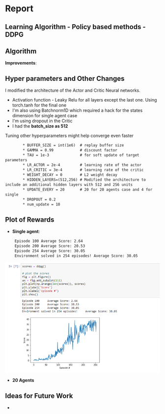 # Report


## Learning Algorithm - Policy based methods  - DDPG



## Algorithm



**Improvements**:


## Hyper parameters and Other Changes


I modified the architecture of the Actor and Critic Neural networks.


* Activation function  - Leaky Relu for all layers except the last one.  Using torch.tanh for the final one
* I'm also using Batchnorm1D which required a hack for the states dimension for single agent case
* I'm using dropout in the Critic
* I had the **batch_size as 512**


Tuning other hyperparameters might help converge even faster


            * BUFFER_SIZE = int(1e6)  # replay buffer size
            * GAMMA = 0.99            # discount factor
            * TAU = 1e-3              # for soft update of target parameters
            * LR_ACTOR = 2e-4         # learning rate of the actor
            * LR_CRITIC = 3e-4        # learning rate of the critic
            * WEIGHT_DECAY = 0        # L2 weight decay
            * HIDDEN_LAYERS=(512,256) # Modified the architecture to include an additional hidden layers with 512 and 256 units
            * UPDATE_EVERY = 20       # 20 for 20 agents case and 4 for single
            * DROPOUT = 0.2
            * num_update = 10



## Plot of Rewards


 * **Single agent**:



        Episode 100	Average Score: 2.64
        Episode 200	Average Score: 20.53
        Episode 254	Average Score: 30.05
        Environment solved in 254 episodes!	Average Score: 30.05


![alt text](https://github.com/snknitin/continuous-control/blob/master/curve-single.PNG)

* **20 Agents**


## Ideas for Future Work



*